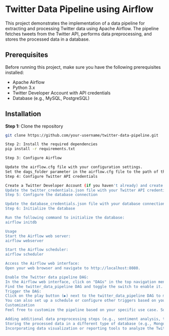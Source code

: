 # Twitter Data Pipeline using Airflow

This project demonstrates the implementation of a data pipeline for extracting and processing Twitter data using Apache Airflow. The pipeline fetches tweets from the Twitter API, performs data preprocessing, and stores the processed data in a database.

## Prerequisites

Before running this project, make sure you have the following prerequisites installed:

- Apache Airflow
- Python 3.x
- Twitter Developer Account with API credentials
- Database (e.g., MySQL, PostgreSQL)

## Installation

**Step 1:** Clone the repository
```bash
git clone https://github.com/your-username/twitter-data-pipeline.git

Step 2: Install the required dependencies
pip install -r requirements.txt

Step 3: Configure Airflow

Update the airflow.cfg file with your configuration settings.
Set the dags_folder parameter in the airflow.cfg file to the path of the cloned repository.
Step 4: Configure Twitter API credentials

Create a Twitter Developer Account (if you haven't already) and create an application to obtain your API credentials.
Update the twitter_credentials.json file with your Twitter API credentials.
Step 5: Configure the database connection

Update the database_credentials.json file with your database connection details.
Step 6: Initialize the database

Run the following command to initialize the database:
airflow initdb

Usage
Start the Airflow web server:
airflow webserver

Start the Airflow scheduler:
airflow scheduler

Access the Airflow web interface:
Open your web browser and navigate to http://localhost:8080.

Enable the Twitter data pipeline DAG:
In the Airflow web interface, click on "DAGs" in the top navigation menu.
Find the twitter_data_pipeline DAG and toggle the switch to enable it.
Trigger the DAG:
Click on the play button (▶) next to the twitter_data_pipeline DAG to manually trigger it.
You can also set up a schedule or configure other triggers based on your requirements.
Customization
Feel free to customize the pipeline based on your specific use case. Some possible enhancements could include:

Adding additional data preprocessing steps (e.g., sentiment analysis, topic modeling).
Storing the processed data in a different type of database (e.g., MongoDB, Elasticsearch).
Incorporating data visualization or reporting tools to analyze the Twitter data.
